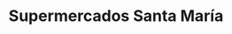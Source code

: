 ---
title: "Supermercados Santa María"
url: /quito/supermercados-santa-maria-avenida-juan-molineros/
shop: supermercado
---